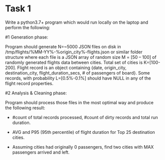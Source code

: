# Task 1

 

Write a python3.7+ program which would run locally on the laptop and perform the following:

 

#1 Generation phase:

Program should generate N=~5000 JSON files on disk in /tmp/flights/%MM-YY%-%origin_city%-flights.json or similar folder structure where each file is a JSON array of random size M = [50 – 100] of randomly generated flights data between cities. Total set of cities is K=[100-200]. Flight record is an object containing  {date, origin_city, destination_city, flight_duration_secs, # of passengers of board}. Some records, with probability L=[0.5%-0.1%] should have NULL in any of the flight record properties.

 

#2 Analysis & Cleaning phase:

Program should process those files in the most optimal way and produce the following result:

- #count of total records processed, #count of dirty records and total run duration.

- AVG and P95 (95th percentile) of flight duration for Top 25 destination cities.

- Assuming cities had originally 0 passengers, find two cities with MAX passengers arrived and left.